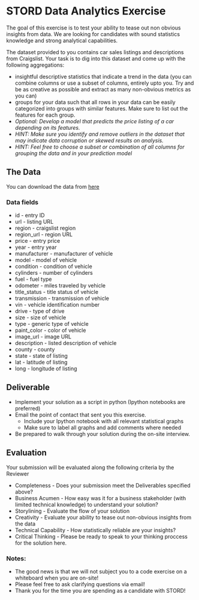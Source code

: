 # STORD Data Analytics Exercise
The goal of this exercise is to test your ability to tease out non obvious insights from data. We are looking for candidates with sound statistics knowledge and strong analytical capabilities. 

The dataset provided to you contains car sales listings and descriptions from Craigslist. Your task is to dig into this dataset and come up with the following aggregations: 
* insightful descriptive statistics that indicate a trend in the data (you can combine columns or use a subset of columns, entirely upto you. Try and be as creative as possible and extract as many non-obvious metrics as you can)
* groups for your data such that all rows in your data can be easily categorized into groups with similar features. Make sure to list out the features for each group. 
* *Optional: Develop a model that predicts the price listing of a car depending on its features.*
* *HINT: Make sure you identify and remove outliers in the dataset that may indicate data corruption or skewed results on analysis.* 
* *HINT: Feel free to choose a subset or combination of all columns for grouping the data and in your prediction model* 

## The Data

You can download the data from [here](https://drive.google.com/drive/folders/1pm6sShAgqg6U_veuIslI4D_kcvg1pNLQ?usp=sharing)

### Data fields
* id - entry ID
* url - listing URL
* region - craigslist region
* region_url - region URL
* price - entry price
* year - entry year
* manufacturer - manufacturer of vehicle
* model - model of vehicle
* condition - condition of vehicle
* cylinders - number of cylinders
* fuel - fuel type
* odometer - miles traveled by vehicle
* title_status - title status of vehicle
* transmission - transmission of vehicle
* vin - vehicle identification number
* drive - type of drive
* size - size of vehicle
* type - generic type of vehicle
* paint_color - color of vehicle
* image_url - image URL
* description - listed description of vehicle
* county - county
* state - state of listing
* lat - latitude of listing
* long - longitude of listing

## Deliverable

- Implement your solution as a script in python (Ipython notebooks are preferred)
- Email the point of contact that sent you this exercise. 
  * Include your Ipython notebook with all relevant statistical graphs
  * Make sure to label all graphs and add comments where needed
- Be prepared to walk through your solution during the on-site interview. 

## Evaluation
Your submission will be evaluated along the following criteria by the Reviewer
- Completeness - Does your submission meet the Deliverables specified above?
- Business Acumen - How easy was it for a business stakeholder (with limited technical knowledge) to understand your solution?
- Storylining - Evaluate the flow of your solution
- Creativity - Evaluate your ability to tease out non-obvious insights from the data 
- Technical Capability - How statistically reliable are your insights?
- Critical Thinking - Please be ready to speak to your thinking proccess for the solution here. 

### Notes:   
- The good news is that we will not subject you to a code exercise on a whiteboard when you are on-site!
- Please feel free to ask clarifying questions via email!  
- Thank you for the time you are spending as a candidate with STORD!
